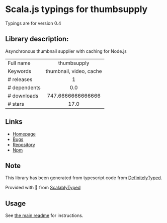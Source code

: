 
# Scala.js typings for thumbsupply

Typings are for version 0.4

## Library description:
Asynchronous thumbnail supplier with caching for Node.js

|                    |                 |
| ------------------ | :-------------: |
| Full name          | thumbsupply |
| Keywords           | thumbnail, video, cache |
| # releases         | 1 |
| # dependents       | 0.0 |
| # downloads        | 747.6666666666666 |
| # stars            | 17.0 |

## Links
- [Homepage](https://github.com/RyanAfrish7/thumbsupply#readme)
- [Bugs](https://github.com/RyanAfrish7/thumbsupply/issues)
- [Repository](https://github.com/RyanAfrish7/thumbsupply)
- [Npm](https://www.npmjs.com/package/thumbsupply)
    


## Note
This library has been generated from typescript code from [DefinitelyTyped](https://definitelytyped.org).

Provided with :purple_heart: from [ScalablyTyped](https://github.com/oyvindberg/ScalablyTyped)

## Usage
See [the main readme](../../readme.md) for instructions.


